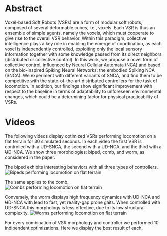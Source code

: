 # Abstract
Voxel-based Soft Robots (VSRs) are a form of modular soft robots, composed of several deformable cubes, i.e., voxels.
Each VSR is thus an ensemble of simple agents, namely the voxels, which must cooperate to give rise to the overall VSR behavior.
Within this paradigm, collective intelligence plays a key role in enabling the emerge of coordination, as each voxel is independently controlled, exploiting only the local sensory information together with some knowledge passed from its direct neighbors (distributed or collective control).
In this work, we propose a novel form of collective control, influenced by Neural Cellular Automata (NCA) and based on the bio-inspired Spiking Neural Networks: the embodied Spiking NCA (SNCA).
We experiment with different variants of SNCA, and find them to be competitive with the state-of-the-art distributed controllers for the task of locomotion.
In addition, our findings show significant improvement with respect to the baseline in terms of adaptability to unforeseen environmental changes, which could be a determining factor for physical practicability of VSRs.

# Videos
The following videos display optimized VSRs performing locomotion on a flat terrain for 30 simulated seconds.
In each video the first VSR is controlled with a U<del>D</del>-SNCA, the second with a UD-NCA, and the third with a <del>U</del>D-NCA.
We show three morphologies: biped, comb, and worm, as considered in the paper.

The biped exhibits interesting behaviors with all three types of controllers.
![Bipeds performing locomotion on flat terrain](gifs/biped.gif)

The same applies to the comb.
![Combs performing locomotion on flat terrain](gifs/comb.gif)

Conversely, the worm displays high frequency dynamics with UD-NCA and <del>U</del>D-NCA with lead to fast, yet reality-gap prone gaits.
When controlled with U<del>D</del>-SNCA this morphology is less effective, due to its low structural complexity.
![Worms performing locomotion on flat terrain](gifs/worm.gif)

For every combination of VSR morphology and controller we performed 10 indipendent optimizations. Here we display the best result of each.
